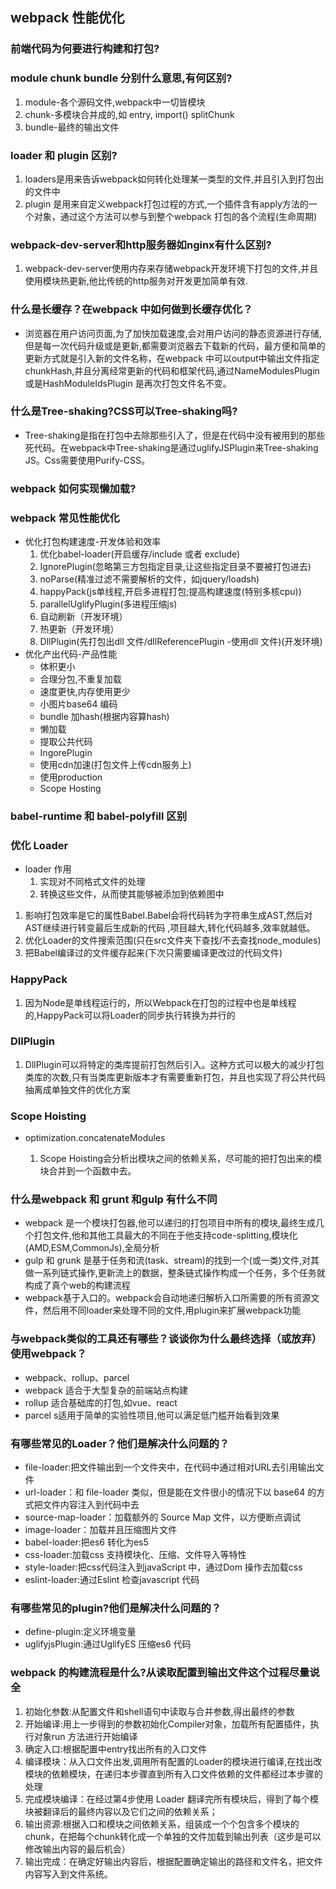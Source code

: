 ## webpack 性能优化
### 前端代码为何要进行构建和打包?
### module chunk bundle 分别什么意思,有何区别?
 1. module-各个源码文件,webpack中一切皆模块
 2. chunk-多模块合并成的,如 entry, import() splitChunk
 3. bundle-最终的输出文件
### loader 和 plugin 区别?
 1. loaders是用来告诉webpack如何转化处理某一类型的文件,并且引入到打包出的文件中
 2. plugin 是用来自定义webpack打包过程的方式,一个插件含有apply方法的一个对象，通过这个方法可以参与到整个webpack 打包的各个流程(生命周期)
### webpack-dev-server和http服务器如nginx有什么区别?
 1. webpack-dev-server使用内存来存储webpack开发环境下打包的文件,并且使用模块热更新,他比传统的http服务对开发更加简单有效.
### 什么是长缓存？在webpack 中如何做到长缓存优化？
 * 浏览器在用户访问页面,为了加快加载速度,会对用户访问的静态资源进行存储,但是每一次代码升级或是更新,都需要浏览器去下载新的代码，最方便和简单的更新方式就是引入新的文件名称，在webpack 中可以output中输出文件指定chunkHash,并且分离经常更新的代码和框架代码,通过NameModulesPlugin或是HashModuleIdsPlugin 是再次打包文件名不变。
### 什么是Tree-shaking?CSS可以Tree-shaking吗?
* Tree-shaking是指在打包中去除那些引入了，但是在代码中没有被用到的那些死代码。在webpack中Tree-shaking是通过uglifyJSPlugin来Tree-shaking JS。Css需要使用Purify-CSS。   
### webpack 如何实现懒加载?
### webpack 常见性能优化
  * 优化打包构建速度-开发体验和效率
    1. 优化babel-loader(开启缓存/include 或者 exclude)
    2. IgnorePlugin(忽略第三方包指定目录,让这些指定目录不要被打包进去)
    3. noParse(精准过滤不需要解析的文件，如jquery/loadsh)
    4. happyPack(js单线程,开启多进程打包;提高构建速度(特别多核cpu))
    5. parallelUglifyPlugin(多进程压缩js)
    6. 自动刷新（开发环境）
    7. 热更新（开发环境）
    8. DllPlugin(先打包出dll 文件/dllReferencePlugin -使用dll 文件)(开发环境)
  * 优化产出代码-产品性能
    * 体积更小
    * 合理分包,不重复加载
    * 速度更快,内存使用更少
    * 小图片base64 编码
    * bundle 加hash(根据内容算hash)
    * 懒加载
    * 提取公共代码
    * IngorePlugin
    * 使用cdn加速(打包文件上传cdn服务上)
    * 使用production
    * Scope Hosting
### babel-runtime 和 babel-polyfill 区别

### 优化 Loader
  * loader 作用
    1. 实现对不同格式文件的处理
    2. 转换这些文件，从而使其能够被添加到依赖图中
  1. 影响打包效率是它的属性Babel.Babel会将代码转为字符串生成AST,然后对AST继续进行转变最后生成新的代码
  ,项目越大,转化代码越多,效率就越低。
  2. 优化Loader的文件搜索范围(只在src文件夹下查找/不去查找node_modules)
  3. 把Babel编译过的文件缓存起来(下次只需要编译更改过的代码文件)

### HappyPack

  1. 因为Node是单线程运行的，所以Webpack在打包的过程中也是单线程的,HappyPack可以将Loader的同步执行转换为并行的  

### DllPlugin

  1. DllPlugin可以将特定的类库提前打包然后引入。这种方式可以极大的减少打包类库的次数,只有当类库更新版本才有需要重新打包，并且也实现了将公共代码抽离成单独文件的优化方案 

### Scope Hoisting

* optimization.concatenateModules

  1. Scope Hoisting会分析出模块之间的依赖关系，尽可能的把打包出来的模块合并到一个函数中去。
### 什么是webpack 和 grunt 和gulp 有什么不同
  * webpack 是一个模块打包器,他可以递归的打包项目中所有的模块,最终生成几个打包文件,他和其他工具最大的不同在于他支持code-splitting,模块化(AMD,ESM,CommonJs),全局分析  
  * gulp 和 grunk 是基于任务和流(task、stream)的找到一个(或一类)文件,对其做一系列链式操作,更新流上的数据，整条链式操作构成一个任务，多个任务就构成了真个web的构建流程
  * webpack基于入口的。webpack会自动地递归解析入口所需要的所有资源文件，然后用不同loader来处理不同的文件,用plugin来扩展webpack功能
### 与webpack类似的工具还有哪些？谈谈你为什么最终选择（或放弃）使用webpack？
  * webpack、rollup、parcel
  * webpack 适合于大型复杂的前端站点构建
  * rollup 适合基础库的打包,如vue、react
  * parcel s适用于简单的实验性项目,他可以满足低门槛开始看到效果
### 有哪些常见的Loader？他们是解决什么问题的？
* file-loader:把文件输出到一个文件夹中，在代码中通过相对URL去引用输出文件    
* url-loader：和 file-loader 类似，但是能在文件很小的情况下以 base64 的方式把文件内容注入到代码中去
* source-map-loader：加载额外的 Source Map 文件，以方便断点调试
* image-loader：加载并且压缩图片文件
* babel-loader:把es6 转化为es5
* css-loader:加载css 支持模块化、压缩、文件导入等特性
* style-loader:把css代码注入到javaScript 中，通过Dom 操作去加载css
* eslint-loader:通过Eslint 检查javascript 代码
### 有哪些常见的plugin?他们是解决什么问题的？
* define-plugin:定义环境变量
* uglifyjsPlugin:通过UglifyES 压缩es6 代码
### webpack 的构建流程是什么?从读取配置到输出文件这个过程尽量说全
 1. 初始化参数:从配置文件和shell语句中读取与合并参数,得出最终的参数
 2. 开始编译:用上一步得到的参数初始化Compiler对象，加载所有配置插件，执行对象run 方法进行开始编译
 3. 确定入口:根据配置中entry找出所有的入口文件
 4. 编译模块：从入口文件出发,调用所有配置的Loader的模块进行编译,在找出改模块的依赖模块，在递归本步骤直到所有入口文件依赖的文件都经过本步骤的处理
 5. 完成模块编译：在经过第4步使用 Loader 翻译完所有模块后，得到了每个模块被翻译后的最终内容以及它们之间的依赖关系；
 6. 输出资源:根据入口和模块之间依赖关系，组装成一个个包含多个模块的chunk，在把每个chunk转化成一个单独的文件加载到输出列表（这步是可以修改输出内容的最后机会）
 7. 输出完成：在确定好输出内容后，根据配置确定输出的路径和文件名，把文件内容写入到文件系统。
